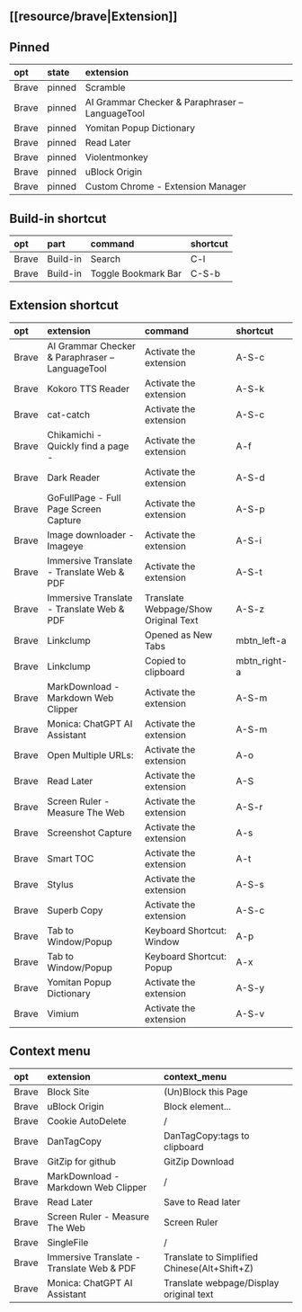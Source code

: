 ## [[resource/brave|Extension]]

## Pinned

|opt|state|extension|
|:-|:-|:-|
|Brave|pinned|Scramble|
|Brave|pinned|AI Grammar Checker & Paraphraser – LanguageTool|
|Brave|pinned|Yomitan Popup Dictionary|
|Brave|pinned|Read Later|
|Brave|pinned|Violentmonkey|
|Brave|pinned|uBlock Origin|
|Brave|pinned|Custom Chrome - Extension Manager|

## Build-in shortcut

|opt|part|command|shortcut|
|:-|:-|:-|:-|
|Brave|Build-in|Search|C-l|
|Brave|Build-in|Toggle Bookmark Bar|C-S-b|

## Extension shortcut

|opt|extension|command|shortcut|
|:-|:-|:-|:-|
|Brave|AI Grammar Checker & Paraphraser – LanguageTool|Activate the extension|A-S-c|
|Brave|Kokoro TTS Reader|Activate the extension|A-S-k|
|Brave|cat-catch|Activate the extension|A-S-c|
|Brave|Chikamichi - Quickly find a page -|Activate the extension|A-f|
|Brave|Dark Reader|Activate the extension|A-S-d|
|Brave|GoFullPage - Full Page Screen Capture|Activate the extension|A-S-p|
|Brave|Image downloader - Imageye|Activate the extension|A-S-i|
|Brave|Immersive Translate - Translate Web & PDF|Activate the extension|A-S-t|
|Brave|Immersive Translate - Translate Web & PDF|Translate Webpage/Show Original Text|A-S-z|
|Brave|Linkclump|Opened as New Tabs|mbtn_left-a|
|Brave|Linkclump|Copied to clipboard|mbtn_right-a|
|Brave|MarkDownload - Markdown Web Clipper|Activate the extension|A-S-m|
|Brave|Monica: ChatGPT AI Assistant|Activate the extension|A-S-m|
|Brave|Open Multiple URLs:|Activate the extension|A-o|
|Brave|Read Later|Activate the extension|A-S|
|Brave|Screen Ruler - Measure The Web|Activate the extension|A-S-r|
|Brave|Screenshot Capture|Activate the extension|A-s|
|Brave|Smart TOC|Activate the extension|A-t|
|Brave|Stylus|Activate the extension|A-S-s|
|Brave|Superb Copy|Activate the extension|A-S-c|
|Brave|Tab to Window/Popup|Keyboard Shortcut: Window|A-p|
|Brave|Tab to Window/Popup|Keyboard Shortcut: Popup|A-x|
|Brave|Yomitan Popup Dictionary|Activate the extension|A-S-y|
|Brave|Vimium|Activate the extension|A-S-v|

## Context menu

|opt|extension|context_menu|
|:-|:-|:-|
|Brave|Block Site|(Un)Block this Page|
|Brave|uBlock Origin|Block element...|
|Brave|Cookie AutoDelete|/|
|Brave|DanTagCopy|DanTagCopy:tags to clipboard|
|Brave|GitZip for github|GitZip Download|
|Brave|MarkDownload - Markdown Web Clipper|/|
|Brave|Read Later|Save to Read later|
|Brave|Screen Ruler - Measure The Web|Screen Ruler|
|Brave|SingleFile|/|
|Brave|Immersive Translate - Translate Web & PDF|Translate to Simplified Chinese(Alt+Shift+Z)|
|Brave|Monica: ChatGPT AI Assistant|Translate webpage/Display original text|
